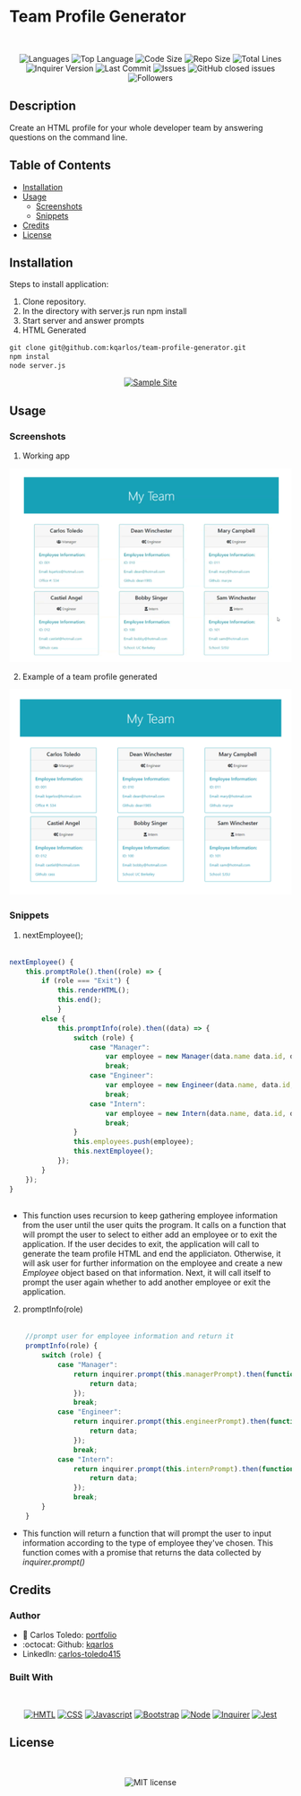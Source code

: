 # Team Profile Generator

</br>
<p align="center">
    <img src="https://img.shields.io/github/languages/count/kqarlos/team-profile-generator?style=for-the-badge" alt="Languages" />
    <img src="https://img.shields.io/github/languages/top/kqarlos/team-profile-generator?style=for-the-badge" alt="Top Language" />
    <img src="https://img.shields.io/github/languages/code-size/kqarlos/team-profile-generator?style=for-the-badge" alt="Code Size" />
    <img src="https://img.shields.io/github/repo-size/kqarlos/team-profile-generator?style=for-the-badge" alt="Repo Size" />   
    <img src="https://img.shields.io/tokei/lines/github/kqarlos/team-profile-generator?style=for-the-badge" alt="Total Lines" />
    <img src="https://img.shields.io/github/package-json/dependency-version/kqarlos/team-profile-generator/inquirer?style=for-the-badge" alt="Inquirer Version" />
    <img src="https://img.shields.io/github/last-commit/kqarlos/team-profile-generator?style=for-the-badge" alt="Last Commit" />  
    <img src="https://img.shields.io/github/issues/kqarlos/team-profile-generator?style=for-the-badge" alt="Issues" />  
    <img alt="GitHub closed issues" src="https://img.shields.io/github/issues-closed/kqarlos/team-profile-generator?style=for-the-badge">
    <img src="https://img.shields.io/github/followers/kqarlos?style=social" alt="Followers" />  
</p>


## Description

Create an HTML profile for your whole developer team by answering questions on the command line.

## Table of Contents

* [Installation](#installation)
* [Usage](#usage)
    * [Screenshots](#screenshots)
    * [Snippets](#snippets)
* [Credits](#credits)
* [License](#license)

## Installation

Steps to install application:
1. Clone repository.
2. In the directory with server.js run npm install
3. Start server and answer prompts
4. HTML Generated

```
git clone git@github.com:kqarlos/team-profile-generator.git
npm instal
node server.js

```

<p align="center">
    <a href="https://kqarlos.github.io/team-profile-generator/output/index.html"><img src="https://img.shields.io/badge/-👉 Sample Profile-success?style=for-the-badge"  alt="Sample Site" /></a>
</p>

## Usage
### Screenshots

1. Working app

![Image Site](assets/live.gif)

2. Example of a team profile generated

![Site](assets/team-profile.png)

### Snippets


1. nextEmployee();

```javascript

nextEmployee() {
    this.promptRole().then((role) => {
        if (role === "Exit") {
            this.renderHTML();
            this.end();
            }
        else {
            this.promptInfo(role).then((data) => {
                switch (role) {
                    case "Manager":
                        var employee = new Manager(data.name data.id, data.email, data.officeN);
                        break;
                    case "Engineer":
                        var employee = new Engineer(data.name, data.id, data.email, data.github);
                        break;
                    case "Intern":
                        var employee = new Intern(data.name, data.id, data.email, data.school);
                        break;
                }
                this.employees.push(employee);
                this.nextEmployee();
            });
        }
    });
}
    
```
* This function uses recursion to keep gathering employee information from the user until the user quits the program. It calls on a function that will prompt the user to select to either add an employee or to exit the application. If the user decides to exit, the application will call to generate the team profile HTML and end the appliciaton. Otherwise, it will ask user for further information on the employee and create a new _Employee_ object based on that information. Next, it will call itself to prompt the user again whether to add another employee or exit the application.


2. promptInfo(role)

```javascript

    //prompt user for employee information and return it
    promptInfo(role) {
        switch (role) {
            case "Manager":
                return inquirer.prompt(this.managerPrompt).then(function (data) {
                    return data;
                });
                break;
            case "Engineer":
                return inquirer.prompt(this.engineerPrompt).then(function (data) {
                    return data;
                });
                break;
            case "Intern":
                return inquirer.prompt(this.internPrompt).then(function (data) {
                    return data;
                });
                break;
        }
    }

```
* This function will return a function that will prompt the user to input information according to the type of employee they've chosen. This function comes with a promise that returns the data collected by _inquirer.prompt()_

## Credits

### Author

- 💼 Carlos Toledo: [portfolio](https://kqarlos.github.io/)
- :octocat: Github: [kqarlos](https://www.github.com/kqarlos)
- LinkedIn: [carlos-toledo415](https://www.linkedin.com/in/carlos-toledo415/)


### Built With

</br>
<p align="center">
    <a href="https://developer.mozilla.org/en-US/docs/Web/HTML"><img src="https://img.shields.io/badge/-HTML-orange?style=for-the-badge"  alt="HMTL" /></a>
    <a href="https://developer.mozilla.org/en-US/docs/Web/CSS"><img src="https://img.shields.io/badge/-CSS-blue?style=for-the-badge" alt="CSS" /></a>
    <a href="https://www.javascript.com/"><img src="https://img.shields.io/badge/-Javascript-yellow?style=for-the-badge" alt="Javascript" /></a>
    <a href="https://getbootstrap.com/"><img src="https://img.shields.io/badge/-Bootstrap-blueviolet?style=for-the-badge" alt="Bootstrap" /></a>
    <a href="https://nodejs.org/en/"><img src="https://img.shields.io/badge/-Node-orange?style=for-the-badge" alt="Node" /></a>
    <a href="https://www.npmjs.com/package/inquirer"><img src="https://img.shields.io/badge/-Inquirer-blue?style=for-the-badge" alt="Inquirer" /></a>
    <a href="https://www.npmjs.com/package/jest"><img src="https://img.shields.io/badge/-Jest-blue?style=for-the-badge" alt="Jest" /></a>
</p>

## License

</br>
<p align="center">
    <img align="center" src="https://img.shields.io/github/license/kqarlos/team-profile-generator?style=for-the-badge" alt="MIT license" />
</p>
